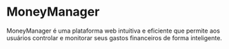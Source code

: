 # MoneyManager
MoneyManager é uma plataforma web intuitiva e eficiente que permite aos usuários controlar e monitorar seus gastos financeiros de forma inteligente.
